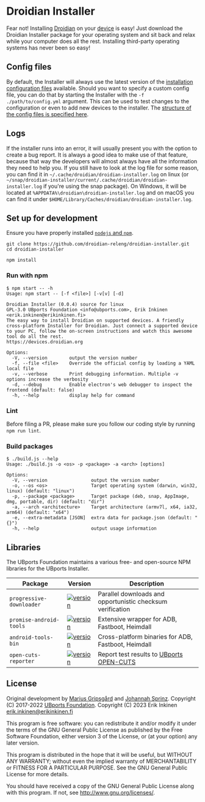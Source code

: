 # Droidian Installer

Fear not! Installing [Droidian](https://droidian.org) on your [device](https://devices.droidian.org) is easy! Just download the Droidian Installer package for your operating system and sit back and relax while your computer does all the rest. Installing third-party operating systems has never been so easy!

## Config files

By default, the Installer will always use the latest version of the [installation configuration files](https://github.com/droidian-devices/installer-configs) available. Should you want to specify a custom config file, you can do that by starting the Installer with the `-f ./path/to/config.yml` argument. This can be used to test changes to the configuration or even to add new devices to the installer. The [structure of the config files is specified here](https://github.com/droidian-devices/installer-configs#readme).

## Logs

If the installer runs into an error, it will usually present you with the option to create a bug report. It is always a good idea to make use of that feature, because that way the developers will almost always have all the information they need to help you. If you still have to look at the log file for some reason, you can find it in `~/.cache/droidian/droidian-installer.log` on linux (or `~/snap/droidian-installer/current/.cache/droidian/droidian-installer.log` if you're using the snap package). On Windows, it will be located at `%APPDATA%\droidian\droidian-installer.log` and on macOS you can find it under `$HOME/Library/Caches/droidian/droidian-installer.log`.

## Set up for development

Ensure you have properly installed [`nodejs` and `npm`](https://nodejs.org/en/download/package-manager/).

```
git clone https://github.com/droidian-releng/droidian-installer.git
cd droidian-installer

npm install
```

### Run with npm

```
$ npm start -- -h
Usage: npm start -- [-f <file>] [-v[v] [-d]

Droidian Installer (0.0.4) source for linux
GPL-3.0 UBports Foundation <info@ubports.com>, Erik Inkinen <erik.inkinen@erikinkinen.fi>
The easy way to install Droidian on supported devices. A friendly cross-platform Installer for Droidian. Just connect a supported device to your PC, follow the on-screen instructions and watch this awesome tool do all the rest.
https://devices.droidian.org

Options:
  -V, --version        output the version number
  -f, --file <file>    Override the official config by loading a YAML local file
  -v, --verbose        Print debugging information. Multiple -v options increase the verbosity
  -d, --debug          Enable electron's web debugger to inspect the frontend (default: false)
  -h, --help           display help for command
```

### Lint

Before filing a PR, please make sure you follow our coding style by running `npm run lint`.

### Build packages

```
$ ./build.js --help
Usage: ./build.js -o <os> -p <package> -a <arch> [options]

Options:
  -V, --version                output the version number
  -o, --os <os>                Target operating system (darwin, win32, linux) (default: "linux")
  -p, --package <package>      Target package (deb, snap, AppImage, dmg, portable, dir) (default: "dir")
  -a, --arch <architecture>    Target architecture (armv7l, x64, ia32, arm64) (default: "x64")
  -e, --extra-metadata [JSON]  extra data for package.json (default: "{}")
  -h, --help                   output usage information
```

## Libraries

The UBports Foundation maintains a various free- and open-source NPM libraries for the UBports Installer.

| Package                  | Version                                                                                                             | Description                                                            |
| ------------------------ | ------------------------------------------------------------------------------------------------------------------- | ---------------------------------------------------------------------- |
| `progressive-downloader` | [![version](https://shields.io/npm/v/progressive-downloader)](https://www.npmjs.com/package/progressive-downloader) | Parallel downloads and opportunistic checksum verification             |
| `promise-android-tools`  | [![version](https://shields.io/npm/v/promise-android-tools)](https://www.npmjs.com/package/promise-android-tools)   | Extensive wrapper for ADB, Fastboot, Heimdall                          |
| `android-tools-bin`      | [![version](https://shields.io/npm/v/android-tools-bin)](https://www.npmjs.com/package/android-tools-bin)           | Cross-platform binaries for ADB, Fastboot, Heimdall                    |
| `open-cuts-reporter`     | [![version](https://shields.io/npm/v/open-cuts-reporter)](https://www.npmjs.com/package/open-cuts-reporter)         | Report test results to [UBports OPEN-CUTS](https://www.open-cuts.org/) |

## License

Original development by [Marius Gripsgård](http://mariogrip.com/) and [Johannah Sprinz](https://spri.nz). Copyright (C) 2017-2022 [UBports Foundation](https://ubports.com). Copyright (C) 2023 Erik Inkinen <erik.inkinen@erikinkinen.fi>

This program is free software: you can redistribute it and/or modify it under the terms of the GNU General Public License as published by the Free Software Foundation, either version 3 of the License, or (at your option) any later version.

This program is distributed in the hope that it will be useful, but WITHOUT ANY WARRANTY; without even the implied warranty of MERCHANTABILITY or FITNESS FOR A PARTICULAR PURPOSE. See the GNU General Public License for more details.

You should have received a copy of the GNU General Public License along with this program. If not, see <http://www.gnu.org/licenses/>.
